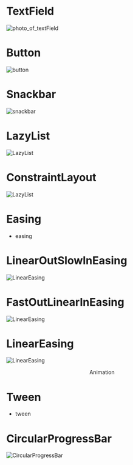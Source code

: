# TextField
![photo_of_textField](/drawble/screenshot_of_textField.png)

# Button
![button](drawble/screenshot_of_button.png)

# Snackbar
![snackbar](/drawble/screenshot_of_snackbar.png)

# LazyList
![LazyList](/drawble/screenshot_of_lazyList.png)

# ConstraintLayout
![LazyList](/drawble/constraintLayout.png)

# Easing
- easing

# LinearOutSlowInEasing
![LinearEasing](Screen_recording_animation_LinearOutSlowInEasing.gif)

# FastOutLinearInEasing
![LinearEasing](Screen_recording_animation_FastOutLinearInEasing.gif)

# LinearEasing
![LinearEasing](Screen_recording_animation_LinearEasing.gif)

<center>Animation</center>

# Tween
- tween

# CircularProgressBar
![CircularProgressBar](Screen_recording_animation_circularProgresBar.gif)